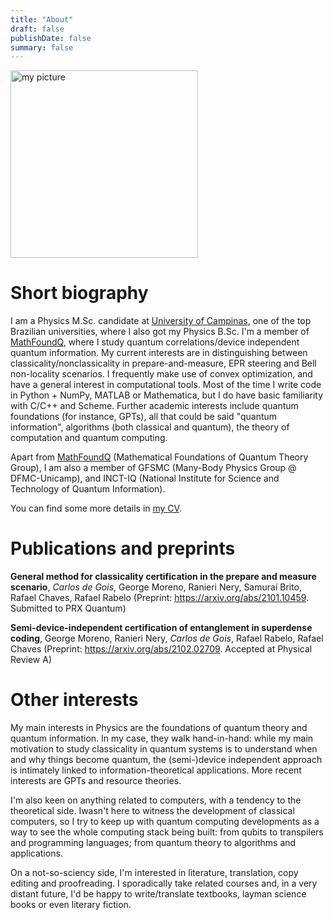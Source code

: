 ```yaml
---
title: "About"
draft: false
publishDate: false
summary: false
---
```


<img src="/my_picture.png" alt="my picture" width="300"/>

# Short biography

I am a Physics M.Sc. candidate at [University of Campinas](https://www.unicamp.br/unicamp/english), one of the top Brazilian universities, where I also got my Physics B.Sc. I'm a member of [MathFoundQ](ime.unicamp.br/~mfq), where I study quantum correlations/device independent quantum information. My current interests are in distinguishing between classicality/nonclassicality in prepare-and-measure, EPR steering and Bell non-locality scenarios. I frequently make use of convex optimization, and have a general interest in computational tools. Most of the time I write code in Python + NumPy, MATLAB or Mathematica, but I do have basic familiarity with C/C++ and Scheme. Further academic interests include quantum foundations (for instance, GPTs), all that could be said "quantum information", algorithms (both classical and quantum), the theory of computation and quantum computing.

<!--
During my undergraduate studies I had experience with scientific instrumentation (developing remote panels to automate the characterization of optoelectronic devices) and in microfabricating and characterizing semiconductor lasers. I was also an exchange student in Eötvos Loránd University. I'm a current member of MathFoundQ (Mathematical Foundations of Quantum Theory Group) and INCT-IQ (National Institute for Science and Technology of Quantum Information).
!-->

Apart from [MathFoundQ](http://www.ime.unicamp.br/~mfq/) (Mathematical Foundations of Quantum Theory Group), I am also a member of GFSMC (Many-Body Physics Group @ DFMC-Unicamp), and INCT-IQ (National Institute for Science and Technology of Quantum Information).

You can find some more details in [my CV](/CV.pdf).

# Publications and preprints

**General method for classicality certification in the prepare and measure scenario**, *Carlos de Gois*, George Moreno, Ranieri Nery, Samuraí Brito, Rafael Chaves, Rafael Rabelo (Preprint: https://arxiv.org/abs/2101.10459. Submitted to PRX Quantum)

**Semi-device-independent certification of entanglement in superdense coding**, George Moreno, Ranieri Nery, *Carlos de Gois*, Rafael Rabelo, Rafael Chaves (Preprint: https://arxiv.org/abs/2102.02709. Accepted at Physical Review A)

# Other interests

My main interests in Physics are the foundations of quantum theory and quantum information. In my case, they walk hand-in-hand: while my main motivation to study classicality in quantum systems is to understand when and why things become quantum, the (semi-)device independent approach is intimately linked to information-theoretical applications. More recent interests are GPTs and resource theories.

I'm also keen on anything related to computers, with a tendency to the theoretical side. Iwasn't here to witness the development of classical computers, so I try to keep up with quantum computing developments as a way to see the whole computing stack being built: from qubits to transpilers and programming languages; from quantum theory to algorithms and applications.

On a not-so-sciency side, I'm interested in literature, translation, copy editing and proofreading. I sporadically take related courses and, in a very distant future, I'd be happy to write/translate textbooks, layman science books or even literary fiction.

